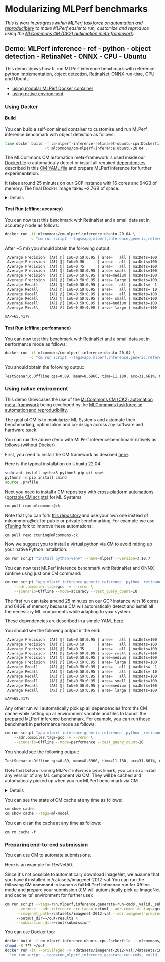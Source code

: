 # Modularizing MLPerf benchmarks

*This is work in progress within [MLPerf taskforce on automation and reproducibility](https://github.com/mlcommons/ck/blob/master/docs/mlperf-education-workgroup.md)
 to make MLPerf easier to run, customize and reproduce using the [MLCommons CM (CK2) automation meta-framework](https://github.com/mlcommons/ck)*.

## Demo: MLPerf inference - ref - python - object detection - RetinaNet - ONNX - CPU - Ubuntu

This demo shows how to run MLPerf inference benchmark with reference python implementation, object detection, RetinaNet, ONNX run-time, CPU and Ubuntu

* [using modular MLPerf Docker container](#using-docker)
* [using native environment](#using-native-environment)



### Using Docker

#### Build

You can build a self-contained container to customize and run MLPerf inference benchmark with object detection as follows:

```bash
time docker build -f cm-mlperf-inference-retinanet-ubuntu-cpu.Dockerfile \
                  -t mlcommons/cm-mlperf-inference:ubuntu-20.04 .
```

The MLCommons CM automation meta-framework is used inside our [Dockerfile](https://github.com/octoml/ck/blob/master/docker/cm-mlperf-inference-retinanet-ubuntu-cpu.Dockerfile) 
to automatically detect or install all required [dependencies](https://github.com/octoml/ck/tree/master/cm-mlops/script) 
described in this [CM YAML file](https://github.com/octoml/ck/blob/master/cm-mlops/script/app-mlperf-inference-reference/_cm.yaml)
and prepare MLPerf inference for further experimentation.

It takes around 25 minutes on our GCP instance with 16 cores and 64GB of memory. The final Docker image takes ~2.7GB of space.


<details>

You can customize your build to test different versions of different MLPerf dependencies as follows:

```bash
time docker build -f cm-mlperf-inference-retinanet-ubuntu-cpu.Dockerfile \
   -t mlcommons/cm-mlperf-inference:ubuntu-20.04 \
   --build-arg cm_os_name="ubuntu" \
   --build-arg cm_os_version="20.04" \
   --build-arg cm_version="1.0.3" \
   --build-arg cm_automation_repo="ctuning@mlcommons-ck" \
   --build-arg cm_automation_checkout="" \
   --build-arg cm_python_version="3.10.7" \
   --build-arg cm_cmake_version="3.24.2" \
   --build-arg cm_mlperf_inference_loadgen_version="" \
   --build-arg cm_mlperf_inference_src_tags="_octoml" \
   --build-arg cm_mlperf_inference_src_version="" \
   --build-arg cm_ml_engine="onnxruntime" \
   --build-arg cm_ml_engine_version="1.12.1" \
   --build-arg cm_llvm_version="14.0.0" \
   .
```
</details>


#### Test Run (offline; accuracy)

You can now test this benchmark with RetinaNet and a small data set in accuracy mode as follows:
```bash
docker run -it mlcommons/cm-mlperf-inference:ubuntu-20.04 \
           -c "cm run script --tags=app,mlperf,inference,generic,reference,_python,_retinanet,_onnxruntime,_cpu --rerun --scenario=Offline --mode=accuracy --test_query_count=10"
```

After ~5 min you should obtain the following output:
```txt
 Average Precision  (AP) @[ IoU=0.50:0.95 | area=   all | maxDets=100 ] = 0.654
 Average Precision  (AP) @[ IoU=0.50      | area=   all | maxDets=100 ] = 0.827
 Average Precision  (AP) @[ IoU=0.75      | area=   all | maxDets=100 ] = 0.654
 Average Precision  (AP) @[ IoU=0.50:0.95 | area= small | maxDets=100 ] = 0.000
 Average Precision  (AP) @[ IoU=0.50:0.95 | area=medium | maxDets=100 ] = -1.000
 Average Precision  (AP) @[ IoU=0.50:0.95 | area= large | maxDets=100 ] = 0.657
 Average Recall     (AR) @[ IoU=0.50:0.95 | area=   all | maxDets=  1 ] = 0.566
 Average Recall     (AR) @[ IoU=0.50:0.95 | area=   all | maxDets= 10 ] = 0.705
 Average Recall     (AR) @[ IoU=0.50:0.95 | area=   all | maxDets=100 ] = 0.735
 Average Recall     (AR) @[ IoU=0.50:0.95 | area= small | maxDets=100 ] = 0.000
 Average Recall     (AR) @[ IoU=0.50:0.95 | area=medium | maxDets=100 ] = -1.000
 Average Recall     (AR) @[ IoU=0.50:0.95 | area= large | maxDets=100 ] = 0.738

mAP=65.417%
```



#### Test Run (offline; performance)

You can now test this benchmark with RetinaNet and a small data set in performance mode as follows:
```bash
docker run -it mlcommons/cm-mlperf-inference:ubuntu-20.04 \
           -c "cm run script --tags=app,mlperf,inference,generic,reference,_python,_retinanet,_onnxruntime,_cpu --rerun --scenario=Offline --mode=performance --test_query_count=10"
```

You should obtain the following output:
```txt
TestScenario.Offline qps=0.89, mean=8.6960, time=11.180, acc=31.661%, mAP=65.417%, queries=10, tiles=50.0:8.8280,80.0:9.0455,90.0:9.1450,95.0:9.2375,99.0:9.3114,99.9:9.3281
```



### Using native environment

This demo showcases the use of the [MLCommons CM (CK2) automation meta-framework](https://github.com/mlcommons/ck) 
being developed by the [MLCommons taskforce on automation and reproducibility](https://github.com/mlcommons/ck/blob/master/docs/mlperf-education-workgroup.md).

The goal of CM is to modularize ML Systems and automate their benchmarking, optimization and co-design across any software and hardware stack.

You can run the above demo with MLPerf inference benchmark natively as follows (without Docker).

First, you need to install the CM framework as desribed [here](https://github.com/mlcommons/ck#installation).

Here is the typical installation on Ubuntu 22.04:

```bash
sudo apt install python3 python3-pip git wget
python3 -m pip install cmind
source .profile
```

Next you need to install a CM repository with [cross-platform automations (portable CM scripts)](https://github.com/mlcommons/ck/tree/master/cm-mlops/script) for ML Systems:

```bash
cm pull repo mlcommons@ck
```

Note that you can fork [this repository](https://github.com/mlcommons/ck) and use your own one instead of mlcommons@ck for public or private benchmarking.
For example, we use [cTuning](https://cTuning.org) fork to improve these automations:

```bash
cm pull repo ctuning@mlcommons-ck
```

Now we suggest you to install a virtual python via CM to avoid mixing up your native Python installation:
```bash
cm run script "install python-venv" --name=mlperf --version=3.10.7
```

You can now test MLPerf inference benchmark with RetinaNet and ONNX runtime using just one CM command:
```bash
cm run script "app mlperf inference generic reference _python _retinanet _onnxruntime _cpu" \
    --adr.compiler.tags=gcc -v --rerun \
    --scenario=Offline --mode=accuracy --test_query_count=10
```

The first run can take around 25 minutes on our GCP instance with 16 cores and 64GB of memory because
CM will automatically detect and install all the necessary ML components while adapting to your system.

These dependencies are described in a simple YAML [here](https://github.com/octoml/ck/blob/master/cm-mlops/script/app-mlperf-inference-reference/_cm.yaml).

You should see the following output in the end:
```txt
 Average Precision  (AP) @[ IoU=0.50:0.95 | area=   all | maxDets=100 ] = 0.654
 Average Precision  (AP) @[ IoU=0.50      | area=   all | maxDets=100 ] = 0.827
 Average Precision  (AP) @[ IoU=0.75      | area=   all | maxDets=100 ] = 0.654
 Average Precision  (AP) @[ IoU=0.50:0.95 | area= small | maxDets=100 ] = 0.000
 Average Precision  (AP) @[ IoU=0.50:0.95 | area=medium | maxDets=100 ] = -1.000
 Average Precision  (AP) @[ IoU=0.50:0.95 | area= large | maxDets=100 ] = 0.657
 Average Recall     (AR) @[ IoU=0.50:0.95 | area=   all | maxDets=  1 ] = 0.566
 Average Recall     (AR) @[ IoU=0.50:0.95 | area=   all | maxDets= 10 ] = 0.705
 Average Recall     (AR) @[ IoU=0.50:0.95 | area=   all | maxDets=100 ] = 0.735
 Average Recall     (AR) @[ IoU=0.50:0.95 | area= small | maxDets=100 ] = 0.000
 Average Recall     (AR) @[ IoU=0.50:0.95 | area=medium | maxDets=100 ] = -1.000
 Average Recall     (AR) @[ IoU=0.50:0.95 | area= large | maxDets=100 ] = 0.738

mAP=65.417%

```

Any other run will automatically pick up all dependencies from the CM cache while setting up all environment variable and files to launch the prepared MLPerf inference benchmark.
For example, you can run these benchmark in performance mode as follows:
```bash
cm run script "app mlperf inference generic reference _python _retinanet _onnxruntime _cpu" \ 
    --adr.compiler.tags=gcc -v --rerun \
    --scenario=Offline --mode=performance --test_query_count=10
```

You should see the following output:
```txt
TestScenario.Offline qps=0.89, mean=8.6960, time=11.180, acc=31.661%, mAP=65.417%, queries=10, tiles=50.0:8.8280,80.0:9.0455,90.0:9.1450,95.0:9.2375,99.0:9.3114,99.9:9.3281
```

Note that before running MLPerf inference benchmark, you can also install any version of any ML component via CM.
They will be cached and automatically picked up when you run MLPerf benchmark via CM.

<details>

Here are examples of CM automations (basic MLOps interoperability blocks) for typical ML components required by MLPerf:

```bash
cm run script "install python-venv" --version=3.9.6 --name=my-test

cm run script "get cmake"
cm run script "get llvm prebuilt" --version=14.0.0

cm run script "get generic-python-lib _onnxruntime" --version=1.12.1
cm run script "get generic-python-lib _pytorch"
cm run script "get generic-python-lib _transformers"
cm run script "get generic-python-lib _tf"
cm run script "get tvm _llvm" --version=0.9.0

cm run script "get mlperf loadgen" --adr.compiler.tags=gcc

cm run script "get mlperf inference src _octoml"

cm run script "get ml-model object-detection resnext50 fp32 _onnx"

cm run script "get dataset object-detection open-images original"

```

</details>



You can see the state of CM cache at any time as follows:
```bash
cm show cache
cm show cache --tags=ml-model
```

You can clean the cache at any time as follows:
```
cm rm cache -f
```



### Preparing end-to-end submission

You can use CM to automate submissions.

Here is an example for ResNet50. 

Since it's not possible to automatically download ImageNet, we assume that you have it installed in /datasets/imagenet-2012-val.
You can run the following CM command to launch a full MLPerf inference run for Offline mode and prepare your submission
(CM will automatically pick up ImageNet and cache its' environment for further use):

```bash
cm run script --tags=run,mlperf,inference,generate-run-cmds,_valid,_submission  --model=resnet50 --backend=onnxruntime --device=cpu --lang=python \
     --verbose --adr.inference-src.tags=_octoml --adr.compiler.tags=gcc \
     --imagenet_path=/datasets/imagenet-2012-val --adr.imagenet-preprocessed.tags=_full  
     --output_dir=~/out/results \
     --submission_dir=~/out/submission'
```

You can use Docker too:
```bash
docker build -f cm-mlperf-inference-ubuntu-cpu.Dockerfile -t mlcommons/cm-mlperf-inference-resnet50:ubuntu-20.04 .
chmod -R 777 ~/out
docker run -it --privileged -v /datasets/imagenet-2012-val:/datasets/imagenet-2012-val -v ~/out:/home/cmuser/out mlcommons/cm-mlperf-inference-resnet50:ubuntu-22.04  \
  'cm run script --tags=run,mlperf,inference,generate-run-cmds,_valid,_submission  --model=resnet50 --backend=onnxruntime --device=cpu --lang=python --verbose --adr.inference-src.tags=_octoml --adr.compiler.tags=gcc --imagenet_path=/datasets/imagenet-2012-val --adr.imagenet-preprocessed.tags=_full  --output_dir=/home/cmuser/out/results --submission_dir=/home/cmuser/out/submission'
```

